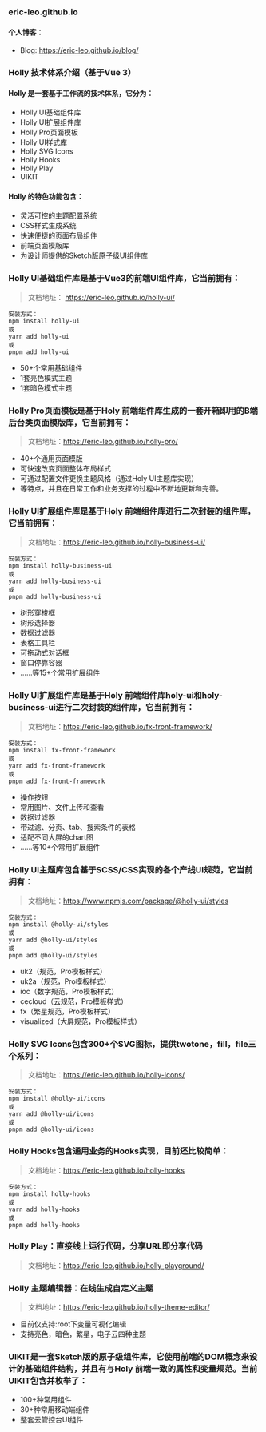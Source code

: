 ### eric-leo.github.io

#### 个人博客：

- Blog: https://eric-leo.github.io/blog/


### Holly 技术体系介绍（基于Vue 3）

#### Holly 是一套基于工作流的技术体系，它分为：
- Holly UI基础组件库
- Holly UI扩展组件库
- Holly Pro页面模板
- Holly UI样式库
- Holly SVG Icons
- Holly Hooks
- Holly Play
- UIKIT

#### Holly 的特色功能包含：
- 灵活可控的主题配置系统
- CSS样式生成系统
- 快速便捷的页面布局组件
- 前端页面模版库
- 为设计师提供的Sketch版原子级UI组件库

### Holly UI基础组件库是基于Vue3的前端UI组件库，它当前拥有：

> 文档地址： https://eric-leo.github.io/holly-ui/

```shell
安装方式：
npm install holly-ui
或
yarn add holly-ui
或
pnpm add holly-ui
```

- 50+个常用基础组件
- 1套亮色模式主题
- 1套暗色模式主题

### Holly Pro页面模板是基于Holy 前端组件库生成的一套开箱即用的B端后台类页面模版库，它当前拥有：

> 文档地址：https://eric-leo.github.io/holly-pro/

- 40+个通用页面模版
- 可快速改变页面整体布局样式
- 可通过配置文件更换主题风格（通过Holy UI主题库实现）
- 等特点，并且在日常工作和业务支撑的过程中不断地更新和完善。

### Holly UI扩展组件库是基于Holy 前端组件库进行二次封装的组件库，它当前拥有：

> 文档地址：https://eric-leo.github.io/holly-business-ui/

```shell
安装方式：
npm install holly-business-ui
或
yarn add holly-business-ui
或
pnpm add holly-business-ui
```

- 树形穿梭框
- 树形选择器
- 数据过滤器
- 表格工具栏
- 可拖动式对话框
- 窗口停靠容器
- ……等15+个常用扩展组件

### Holly UI扩展组件库是基于Holy 前端组件库holy-ui和holy-business-ui进行二次封装的组件库，它当前拥有：

> 文档地址：https://eric-leo.github.io/fx-front-framework/

```shell
安装方式：
npm install fx-front-framework
或
yarn add fx-front-framework
或
pnpm add fx-front-framework
```

- 操作按钮
- 常用图片、文件上传和查看
- 数据过滤器
- 带过滤、分页、tab、搜索条件的表格
- 适配不同大屏的chart图
- ……等10+个常用扩展组件

### Holly UI主题库包含基于SCSS/CSS实现的各个产线UI规范，它当前拥有：

> 文档地址：https://www.npmjs.com/package/@holly-ui/styles

```shell
安装方式：
npm install @holly-ui/styles
或
yarn add @holly-ui/styles
或
pnpm add @holly-ui/styles
```

- uk2（规范，Pro模板样式）
- uk2a（规范，Pro模板样式）
- ioc（数字规范，Pro模板样式）
- cecloud（云规范，Pro模板样式）
- fx（繁星规范，Pro模板样式）
- visualized（大屏规范，Pro模板样式）

### Holly SVG Icons包含300+个SVG图标，提供twotone，fill，file三个系列：

> 文档地址：https://eric-leo.github.io/holly-icons/

```shell
安装方式：
npm install @holly-ui/icons
或
yarn add @holly-ui/icons
或
pnpm add @holly-ui/icons
```

### Holly Hooks包含通用业务的Hooks实现，目前还比较简单：

> 文档地址：https://eric-leo.github.io/holly-hooks

```shell
安装方式：
npm install holly-hooks
或
yarn add holly-hooks
或
pnpm add holly-hooks
```

### Holly Play：直接线上运行代码，分享URL即分享代码

> 文档地址：https://eric-leo.github.io/holly-playground/

### Holly 主题编辑器：在线生成自定义主题

> 文档地址：https://eric-leo.github.io/holly-theme-editor/

- 目前仅支持:root下变量可视化编辑
- 支持亮色，暗色，繁星，电子云四种主题

### UIKIT是一套Sketch版的原子级组件库，它使用前端的DOM概念来设计的基础组件结构，并且有与Holy 前端一致的属性和变量规范。当前UIKIT包含并枚举了：
- 100+种常用组件
- 30+种常用移动端组件
- 整套云管控台UI组件
